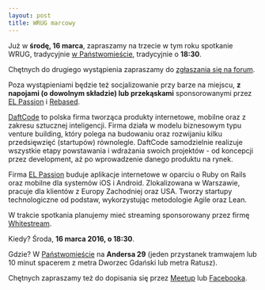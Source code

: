 ```yaml
---
layout: post
title: WRUG marcowy
---
```


Już w **środę, 16 marca**, zapraszamy na trzecie w tym roku
spotkanie WRUG, tradycyjnie [w Państwomieście](http://panstwomiasto.pl),
tradycyjnie o **18:30**.

Chętnych do drugiego wystąpienia zapraszamy do [zgłaszania się na
forum](http://forum.rubyonrails.pl/t/wrug-marcowy-16-03-2016-sroda/11533).

Poza wystąpieniami będzie też socjalizowanie przy barze na miejscu, **z
napojami (o dowolnym składzie) lub przekąskami** sponsorowanymi przez
[EL Passion](http://www.elpassion.com) i [Rebased](http://rebased.pl).

[DaftCode](http://www.daftcode.pl) to polska firma tworząca produkty internetowe, mobilne oraz z zakresu sztucznej inteligencji. Firma działa w modelu biznesowym typu venture building, który polega na budowaniu oraz rozwijaniu kilku przedsięwzięć (startupów) równolegle. DaftCode samodzielnie realizuje wszystkie etapy powstawania i wdrażania swoich projektów - od koncepcji przez development, aż po wprowadzenie danego produktu na rynek.

Firma [EL Passion](http://www.elpassion.com) buduje aplikacje
internetowe w oparciu o Ruby on Rails oraz mobilne dla systemów
iOS i Android. Zlokalizowana w Warszawie, pracuje dla klientów
z Europy Zachodniej oraz USA. Tworzy startupy technologiczne od
podstaw, wykorzystując metodologie Agile oraz Lean.

W trakcie spotkania planujemy mieć streaming sponsorowany
przez firmę [Whitestream](http://whitestream.pl/wrug/).

Kiedy? Środa, **16 marca 2016, o 18:30**.

Gdzie? W [Państwomieście](http://panstwomiasto.pl) na
**Andersa 29** (jeden przystanek tramwajem lub 10 minut
spacerem z metra Dworzec Gdański lub metra Ratusz).

Chętnych zapraszamy też do dopisania się przez
[Meetup](http://www.meetup.com/Warsaw-Ruby-Users-Group-WRUG/events/229456981/)
lub [Facebooka](https://www.facebook.com/events/500037106871713/).
